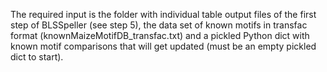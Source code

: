 The required input is the folder with individual table output files of the first step of BLSSpeller (see step 5), the data set of known motifs in transfac format (knownMaizeMotifDB_transfac.txt) and a pickled Python dict with known motif comparisons that will get updated (must be an empty pickled dict to start).
